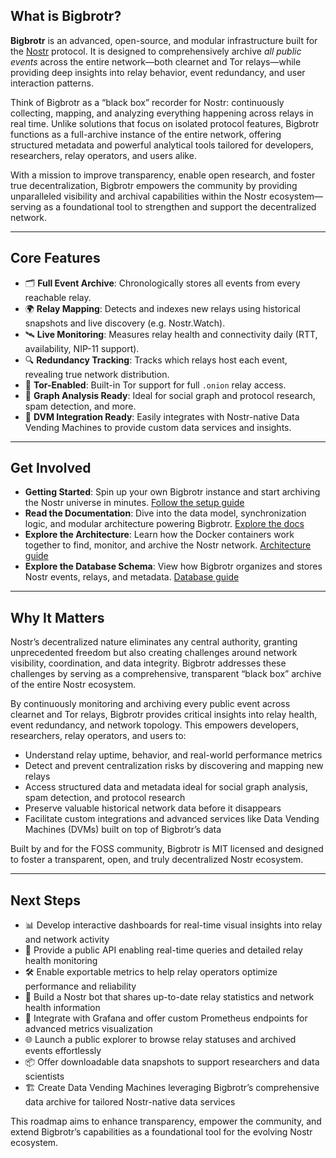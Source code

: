## What is Bigbrotr?

**Bigbrotr** is an advanced, open-source, and modular infrastructure built for the [Nostr](https://nostr.com) protocol. It is designed to comprehensively archive *all public events* across the entire network—both clearnet and Tor relays—while providing deep insights into relay behavior, event redundancy, and user interaction patterns.

Think of Bigbrotr as a “black box” recorder for Nostr: continuously collecting, mapping, and analyzing everything happening across relays in real time. Unlike solutions that focus on isolated protocol features, Bigbrotr functions as a full-archive instance of the entire network, offering structured metadata and powerful analytical tools tailored for developers, researchers, relay operators, and users alike.

With a mission to improve transparency, enable open research, and foster true decentralization, Bigbrotr empowers the community by providing unparalleled visibility and archival capabilities within the Nostr ecosystem—serving as a foundational tool to strengthen and support the decentralized network.

---

## Core Features

- 🗂 **Full Event Archive**: Chronologically stores all events from every reachable relay.
- 🌍 **Relay Mapping**: Detects and indexes new relays using historical snapshots and live discovery (e.g. Nostr.Watch).
- 🛰 **Live Monitoring**: Measures relay health and connectivity daily (RTT, availability, NIP-11 support).
- 🔍 **Redundancy Tracking**: Tracks which relays host each event, revealing true network distribution.
- 🧅 **Tor-Enabled**: Built-in Tor support for full `.onion` relay access.
- 🧠 **Graph Analysis Ready**: Ideal for social graph and protocol research, spam detection, and more.
- 🧾 **DVM Integration Ready**: Easily integrates with Nostr-native Data Vending Machines to provide custom data services and insights.

---

## Get Involved

- **Getting Started**: Spin up your own Bigbrotr instance and start archiving the Nostr universe in minutes. [Follow the setup guide](https://bigbrotr.com/guides/getting-started/)
- **Read the Documentation**: Dive into the data model, synchronization logic, and modular architecture powering Bigbrotr. [Explore the docs](https://bigbrotr.com/api/bigbrotr/)
- **Explore the Architecture**: Learn how the Docker containers work together to find, monitor, and archive the Nostr network. [Architecture guide](https://bigbrotr.com/guides/system-architecture/)
- **Explore the Database Schema**: View how Bigbrotr organizes and stores Nostr events, relays, and metadata. [Database guide](https://bigbrotr.com/guides/database-schema/)

---

## Why It Matters

Nostr’s decentralized nature eliminates any central authority, granting unprecedented freedom but also creating challenges around network visibility, coordination, and data integrity. Bigbrotr addresses these challenges by serving as a comprehensive, transparent “black box” archive of the entire Nostr ecosystem.

By continuously monitoring and archiving every public event across clearnet and Tor relays, Bigbrotr provides critical insights into relay health, event redundancy, and network topology. This empowers developers, researchers, relay operators, and users to:

- Understand relay uptime, behavior, and real-world performance metrics  
- Detect and prevent centralization risks by discovering and mapping new relays  
- Access structured data and metadata ideal for social graph analysis, spam detection, and protocol research  
- Preserve valuable historical network data before it disappears  
- Facilitate custom integrations and advanced services like Data Vending Machines (DVMs) built on top of Bigbrotr’s data  

Built by and for the FOSS community, Bigbrotr is MIT licensed and designed to foster a transparent, open, and truly decentralized Nostr ecosystem.

---

## Next Steps

- 📊 Develop interactive dashboards for real-time visual insights into relay and network activity  
- 🧪 Provide a public API enabling real-time queries and detailed relay health monitoring  
- 🛠 Enable exportable metrics to help relay operators optimize performance and reliability  
- 💬 Build a Nostr bot that shares up-to-date relay statistics and network health information  
- 🧰 Integrate with Grafana and offer custom Prometheus endpoints for advanced metrics visualization  
- 🌐 Launch a public explorer to browse relay statuses and archived events effortlessly
- 📦 Offer downloadable data snapshots to support researchers and data scientists  
- 🏗️ Create Data Vending Machines leveraging Bigbrotr’s comprehensive data archive for tailored Nostr-native data services  

This roadmap aims to enhance transparency, empower the community, and extend Bigbrotr’s capabilities as a foundational tool for the evolving Nostr ecosystem.
